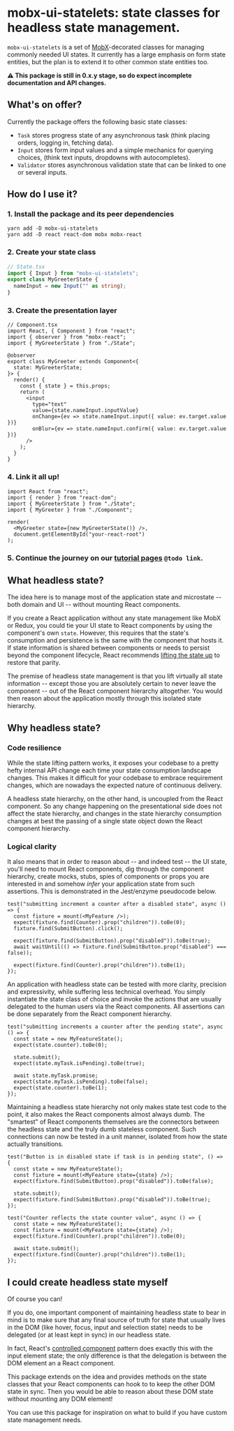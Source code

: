 # mobx-ui-statelets: state classes for headless state management.

`mobx-ui-statelets` is a set of [MobX]()-decorated classes for managing commonly
needed UI states. It currently has a large emphasis on form state entities, but
the plan is to extend it to other common state entities too.

**:warning: This package is still in 0.x.y stage, so do expect incomplete documentation and API changes.**

## What's on offer?

Currently the package offers the following basic state classes:

- `Task` stores progress state of any asynchronous task (think placing orders,
  logging in, fetching data).
- `Input` stores form input values and a simple mechanics for querying choices,
  (think text inputs, dropdowns with autocompletes).
- `Validator` stores asynchronous validation state that can be linked to one or
  several inputs.

## How do I use it?

### 1. Install the package and its peer dependencies

```
yarn add -D mobx-ui-statelets
yarn add -D react react-dom mobx mobx-react
```

### 2. Create your state class

```ts
// State.tsx
import { Input } from "mobx-ui-statelets";
export class MyGreeterState {
  nameInput = new Input("" as string);
}
```

### 3. Create the presentation layer

```tsx
// Component.tsx
import React, { Component } from "react";
import { observer } from "mobx-react";
import { MyGreeterState } from "./State";

@observer
export class MyGreeter extends Component<{
  state: MyGreeterState;
}> {
  render() {
    const { state } = this.props;
    return (
      <input
        type="text"
        value={state.nameInput.inputValue}
        onChange={ev => state.nameInput.input({ value: ev.target.value })}
        onBlur={ev => state.nameInput.confirm({ value: ev.target.value })}
      />
    );
  }
}
```

### 4. Link it all up!

```tsx
import React from "react";
import { render } from "react-dom";
import { MyGreeterState } from "./State";
import { MyGreeter } from "./Component";

render(
  <MyGreeter state={new MyGreeterState()} />,
  document.getElementById("your-react-root")
);
```

### 5. Continue the journey on our [tutorial pages]() `@todo link`.

## What headless state?

The idea here is to manage most of the application state and microstate --
both domain and UI -- without mounting React components.

If you create a React application without any state management like MobX or
Redux, you could tie your UI state to React components by using the component's
own `state`. However, this requires that the state's consumption and persistence
is the same with the component that hosts it. If state information is
shared between components or needs to persist beyond the component
lifecycle, React recommends [lifting the state up](https://reactjs.org/docs/lifting-state-up.html)
to restore that parity.

The premise of headless state management is that you lift virtually all state
information -- except those you are absolutely certain to never leave the component --
out of the React component hierarchy altogether. You would then reason about the
application mostly through this isolated state hierarchy.

## Why headless state?

### Code resilience

While the state lifting pattern works, it exposes your codebase to a pretty hefty
internal API change each time your state consumption landscape changes. This makes
it difficult for your codebase to embrace requirement changes, which are
nowadays the expected nature of continuous delivery.

A headless state hierarchy, on the other hand, is uncoupled from the React component.
So any change happening on the presentational side does not affect the state hierarchy,
and changes in the state hierarchy consumption changes at best the passing of a
single state object down the React component hierarchy.

### Logical clarity

It also means that in order to reason about -- and indeed test -- the UI state,
you'll need to mount React components, dig through the component hierarchy, create
mocks, stubs, spies of components or props you are interested in and somehow
_infer_ your application state from such assertions. This is demonstrated in the
Jest/enzyme pseudocode below.

```tsx
test("submitting increment a counter after a disabled state", async () => {
  const fixture = mount(<MyFeature />);
  expect(fixture.find(Counter).prop("children")).toBe(0);
  fixture.find(SubmitButton).click();

  expect(fixture.find(SubmitButton).prop("disabled")).toBe(true);
  await waitUntil(() => fixture.find(SubmitButton.prop("disabled") === false));

  expect(fixture.find(Counter).prop("children")).toBe(1);
});
```

An application with headless state can be tested with more clarity, precision and
expressivity, while suffering less technical overhead. You simply instantiate the
state class of choice and invoke the actions that are usually delegated to the
human users via the React components. All assertions can be done separately from
the React component hierarchy.

```tsx
test("submitting increments a counter after the pending state", async () => {
  const state = new MyFeatureState();
  expect(state.counter).toBe(0);

  state.submit();
  expect(state.myTask.isPending).toBe(true);

  await state.myTask.promise;
  expect(state.myTask.isPending).toBe(false);
  expect(state.counter).toBe(1);
});
```

Maintaining a headless state hierarchy not only makes state test code to the point,
it also makes the React components almost always dumb. The "smartest" of React
components themselves are the connectors between the headless state and the
truly dumb stateless component. Such connections can now be tested in a unit
manner, isolated from how the state actually transitions.

```tsx
test("Button is in disabled state if task is in pending state", () => {
  const state = new MyFeatureState();
  const fixture = mount(<MyFeature state={state} />);
  expect(fixture.find(SubmitButton).prop("disabled")).toBe(false);

  state.submit();
  expect(fixture.find(SubmitButton).prop("disabled")).toBe(true);
});

test("Counter reflects the state counter value", async () => {
  const state = new MyFeatureState();
  const fixture = mount(<MyFeature state={state} />);
  expect(fixture.find(Counter).prop("children")).toBe(0);

  await state.submit();
  expect(fixture.find(Counter).prop("children")).toBe(1);
});
```

## I could create headless state myself

Of course you can!

If you do, one important component of maintaining headless state to bear in mind
is to make sure that any final source of truth for state that usually lives in
the DOM (like hover, focus, input and selection state) needs to be delegated
(or at least kept in sync) in our headless state.

In fact, React's
[controlled component](https://reactjs.org/docs/forms.html#controlled-components)
pattern does exactly this with the input element state; the only difference is that
the delegation is between the DOM element an a React component.

This package extends on the idea and provides methods on the state classes that
your React components can hook to to keep the other DOM state in sync. Then you
would be able to reason about these DOM state without mounting any DOM element!

You can use this package for inspiration on what to build if you have custom
state management needs.
